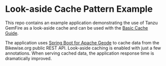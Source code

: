 <!--
Copyright 2019 - 2021 VMware, Inc.
SPDX-License-Identifier: Apache-2.0
-->

# Look-aside Cache Pattern Example

This repo contains an example application demonstrating the use of Tanzu GemFire as a look-aside cache and can be used with the [Basic Cache Guide](https://tanzugemfire.dev/spring-boot-for-apache-geode/guides/a-basic-cache/).

The application uses [Spring Boot for Apache Geode](https://docs.spring.io/autorepo/docs/spring-boot-data-geode-build/current/reference/html5/) to cache data from the Bikewise.org public REST API. Look-aside caching is enabled with just a few annotations. When serving cached data, the application response time is dramatically improved.

